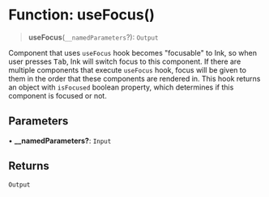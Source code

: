 # Function: useFocus()

> **useFocus**(`__namedParameters`?): `Output`

Component that uses `useFocus` hook becomes "focusable" to Ink,
so when user presses <kbd>Tab</kbd>, Ink will switch focus to this component.
If there are multiple components that execute `useFocus` hook, focus will be
given to them in the order that these components are rendered in.
This hook returns an object with `isFocused` boolean property, which
determines if this component is focused or not.

## Parameters

• **\_\_namedParameters?**: `Input`

## Returns

`Output`
